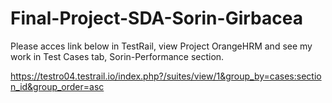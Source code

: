 # Final-Project-SDA-Sorin-Girbacea

Please acces link below in TestRail, view Project OrangeHRM and see my work in Test Cases tab, Sorin-Performance section.

https://testro04.testrail.io/index.php?/suites/view/1&group_by=cases:section_id&group_order=asc
